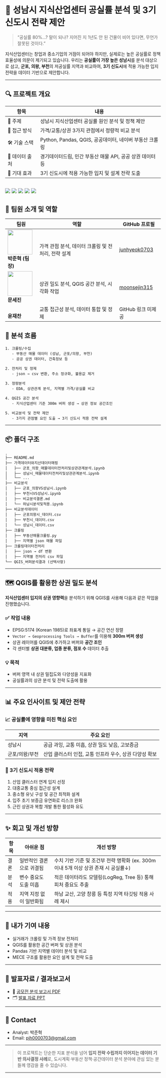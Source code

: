 # 🏢 성남시 지식산업센터 공실률 분석 및 3기 신도시 전략 제안

> “공실률 80%...? 말이 되나? 지어진 지 1년도 안 된 건물이 비어 있다면, 무언가 잘못된 것이다.”

지식산업센터는 창업과 중소기업의 거점이 되어야 하지만, 실제로는 높은 공실률로 정책 효율성에 의문이 제기되고 있습니다. 우리는 **공실률이 가장 높은 성남시**를 분석 대상으로 삼고, **군포, 의왕, 부천**의 저공실률 지역과 비교하여, **3기 신도시**에 적용 가능한 입지 전략을 데이터 기반으로 제안합니다.

---

## 🔍 프로젝트 개요

| 항목           | 내용                                                      |
| -------------- | --------------------------------------------------------- |
| 📌 주제        | 성남시 지식산업센터 공실률 원인 분석 및 정책 제안         |
| 🧩 접근 방식   | 가격/교통/상권 3가지 관점에서 정량적 비교 분석            |
| 🛠️ 기술 스택   | Python, Pandas, QGIS, 공공데이터, 네이버 부동산 크롤링    |
| 📂 데이터 출처 | 경기데이터드림, 민간 부동산 매물 API, 공공 상권 데이터 등 |
| 📍 기대 효과   | 3기 신도시에 적용 가능한 입지 및 설계 전략 도출           |

## <p align="left"> <img src="https://img.shields.io/badge/Python-3776AB?style=for-the-badge&logo=python&logoColor=white" /> <img src="https://img.shields.io/badge/Pandas-150458?style=for-the-badge&logo=pandas&logoColor=white" /> <img src="https://img.shields.io/badge/QGIS-589632?style=for-the-badge&logo=qgis&logoColor=white" /> <img src="https://img.shields.io/badge/공공데이터-0052CC?style=for-the-badge" /> <img src="https://img.shields.io/badge/네이버부동산-03C75A?style=for-the-badge&logo=naver&logoColor=white" /> </p>

## 👥 팀원 소개 및 역할

| 팀원                                                                                                        | 역할                                               | GitHub 프로필                                   |
| ----------------------------------------------------------------------------------------------------------- | -------------------------------------------------- | ----------------------------------------------- |
| <img src="https://avatars.githubusercontent.com/junhyeok0703" width="80" height="80"> <br>**박준혁 (팀장)** | 가격 관점 분석, 데이터 크롤링 및 전처리, 전략 설계 | [junhyeok0703](https://github.com/junhyeok0703) |
| <img src="https://avatars.githubusercontent.com/moonsejin315" width="80" height="80"> <br>**문세진**        | 상권 밀도 분석, QGIS 공간 분석, 시각화 작업        | [moonsejin315](https://github.com/moonsejin315) |
| <br>**윤재찬**                                                                                              | 교통 접근성 분석, 데이터 통합 및 정제              | GitHub 링크 미제공                              |

## 🧭 분석 흐름

```
1. 크롤링/수집
   - 부동산 매물 데이터 (성남, 군포/의왕, 부천)
   - 공공 상권 데이터, 건축정보 등

2. 전처리 및 정제
   - json → csv 변환, 주소 정규화, 불용값 제거

3. 정량분석
   - EDA, 상관관계 분석, 지역별 가격/공실률 비교

4. QGIS 공간 분석
   - 지식산업센터 기준 300m 버퍼 생성 → 상권 정보 공간조인

5. 비교분석 및 전략 제안
   - 3가지 관점별 요인 도출 → 3기 신도시 적용 전략 설계
```

---

## 📦 폴더 구조

```
.
├── README.md
├── 가격데이터와지산데이터매핑
│   ├── 군포_의왕_매물데이터전처리및상관관계분석.ipynb
│   ├── 성남시_매물데이터전처리및상관관계분석.ipynb
│   └── ...
├── 비교분석
│   ├── 군포_의왕VS성남시.ipynb
│   ├── 부천시VS성남시.ipynb
│   ├── 비교분석결론.md
│   └── 하남시분석및적용.ipynb
├── 비교분석데이터
│   ├── 군포의왕시_데이터.csv
│   ├── 부천시_데이터.csv
│   └── 성남시_데이터.csv
├── 크롤링
│   ├── 부동산매물크롤링.py
│   ├── 지역별 json 매물 파일
├── 크롤링데이터전처리
│   ├── json → df 변환
│   ├── 지역별 전처리 csv 파일
└── QGIS_버퍼분석결과 (선택사항)
```

---

## 🗺 QGIS를 활용한 상권 밀도 분석

**지식산업센터 입지의 상권 영향력**을 분석하기 위해 QGIS를 사용해 다음과 같은 작업을 진행했습니다.

### ✅ 작업 내용

- EPSG:5174 (Korean 1985)로 좌표계 통일 → 공간 연산 정렬
- `Vector → Geoprocessing Tools → Buffer`를 이용해 **300m 버퍼 생성**
- 상권 레이어를 QGIS에 추가하고 버퍼와 **공간 조인**
- 각 센터별 **상권 대분류, 업종 분류, 점포 수** 데이터 추출

### 💡 목적

- 버퍼 영역 내 상권 밀집도와 다양성을 지표화
- 공실률과의 상관 분석 및 전략 도출에 활용

---

## 📊 주요 인사이트 및 제안 전략

### 📈 공실률에 영향을 미친 핵심 요인

| 지역           | 주요 요인                                              |
| -------------- | ------------------------------------------------------ |
| 성남시         | 공급 과잉, 교통 미흡, 상권 밀도 낮음, 고보증금         |
| 군포/의왕/부천 | 산업 클러스터 인접, 교통 인프라 우수, 상권 다양성 확보 |

### 🧭 3기 신도시 적용 전략

1. 산업 클러스터 연계 입지 선정
2. 대중교통 중심 접근성 설계
3. 중소형 유닛 구성 및 공간 최적화 설계
4. 입주 초기 보증금 유연화로 리스크 완화
5. 근린 상권과 복합 개발 통한 활성화 유도

---

## ✨ 회고 및 개선 방향

| 항목 | 아쉬운 점                | 개선 방향                                                                          |
| ---- | ------------------------ | ---------------------------------------------------------------------------------- |
| 결론 | 일반적인 결론으로 귀결됨 | 수치 기반 기준 및 조건부 전략 명확화 (ex. 300m 이내 5개 이상 상권 존재 시 공실률↓) |
| 분석 | 변수 중요도 도출 미흡    | 적은 데이터라도 모델링(LogReg, Tree 등) 통해 피처 중요도 추출                      |
| 적용 | 지역 지정 없이 일반화됨  | 하남 교산, 고양 창릉 등 특정 지역 타깃팅 적용 사례 제시                            |

---

## 🙌 내가 기여 내용

- 실거래가 크롤링 및 가격 정보 전처리
- QGIS를 활용한 공간 버퍼 및 상권 분석
- Pandas 기반 지역별 데이터 분석 및 비교
- MECE 구조를 활용한 요인 설계 및 전략 도출

---

## 📎 발표자료 / 결과보고서

- 📄 [공모전 분석 보고서 PDF](./지식산업센터%20공실률%20최소화를%20위한%20해결방안%20및%20분석보고서.pdf)
- 🗂 [발표 자료 PPT](<./공모전%20%20지식산업센터%20공실률%20최소화(데이터분석).pdf>)

---

## 👋 Contact

- Analyst: 박준혁
- Email: [pjh0000703@gmail.com](mailto:pjh0000703@gmail.com)

---

> 이 프로젝트는 단순한 지표 분석을 넘어 **입지 전략 수립까지 이어지는 데이터 기반 의사결정 사례**로, 도시계획·부동산 정책·공간데이터 분석 분야에 관심 있는 분들께 영감을 줄 수 있습니다.

---
